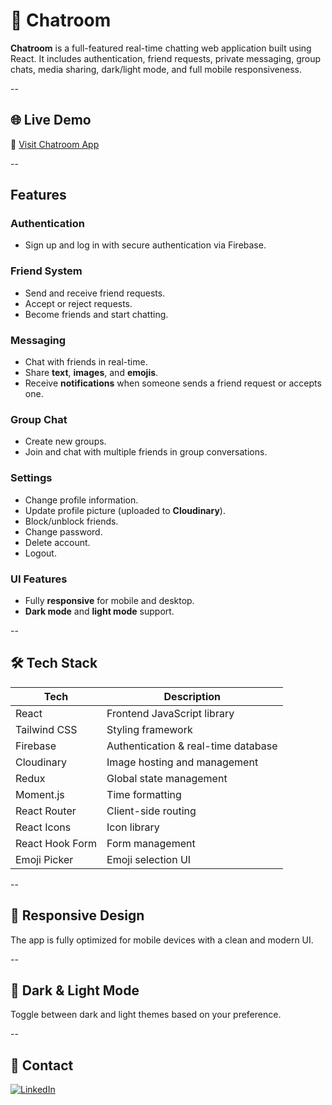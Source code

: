 # 💬 Chatroom

**Chatroom** is a full-featured real-time chatting web application built using React. It includes authentication, friend requests, private messaging, group chats, media sharing, dark/light mode, and full mobile responsiveness.

--

## 🌐 Live Demo

🔗 [Visit Chatroom App](https://chat-room-alpha-seven.vercel.app/)

--

## Features

### Authentication
- Sign up and log in with secure authentication via Firebase.

### Friend System
- Send and receive friend requests.
- Accept or reject requests.
- Become friends and start chatting.

### Messaging
- Chat with friends in real-time.
- Share **text**, **images**, and **emojis**.
- Receive **notifications** when someone sends a friend request or accepts one.

### Group Chat
- Create new groups.
- Join and chat with multiple friends in group conversations.

### Settings
- Change profile information.
- Update profile picture (uploaded to **Cloudinary**).
- Block/unblock friends.
- Change password.
- Delete account.
- Logout.

### UI Features
- Fully **responsive** for mobile and desktop.
- **Dark mode** and **light mode** support.

--

## 🛠️ Tech Stack

| Tech            | Description                         |
|-----------------|-------------------------------------|
| React           | Frontend JavaScript library         |
| Tailwind CSS    | Styling framework                   |
| Firebase        | Authentication & real-time database |
| Cloudinary      | Image hosting and management        |
| Redux           | Global state management             |
| Moment.js       | Time formatting                     |
| React Router    | Client-side routing                 |
| React Icons     | Icon library                        |
| React Hook Form | Form management                     |
| Emoji Picker    | Emoji selection UI                  |

--

## 📱 Responsive Design

The app is fully optimized for mobile devices with a clean and modern UI.

--

## 🌙 Dark & Light Mode

Toggle between dark and light themes based on your preference.

--

## 🔗 Contact

[![LinkedIn](https://img.shields.io/badge/LinkedIn-blue?logo=linkedin&logoColor=white)](https://www.linkedin.com/in/saimunhasan)

